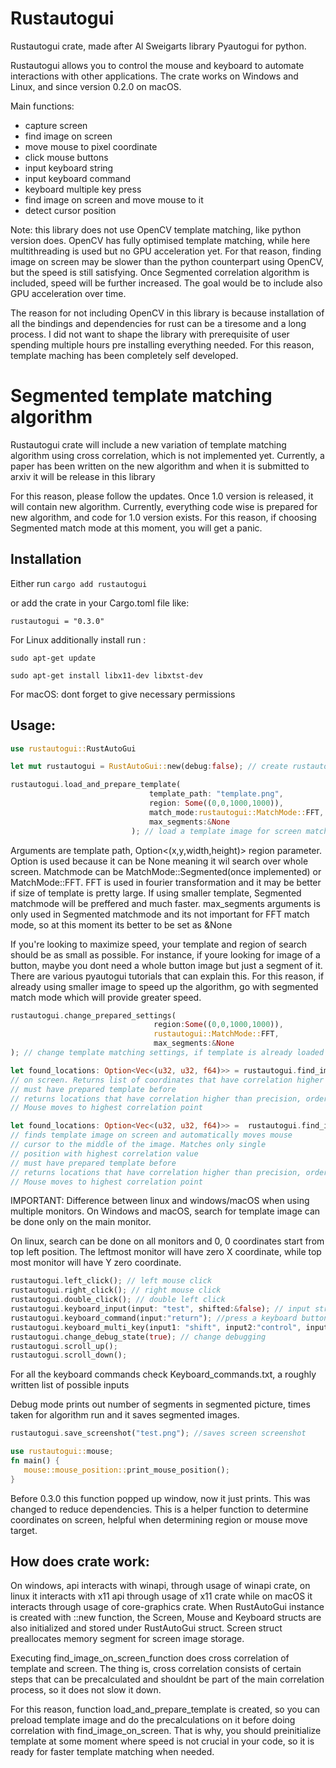 # Rustautogui

Rustautogui crate, made after Al Sweigarts library Pyautogui for python. 

Rustautogui allows you to control the mouse and keyboard to automate interactions with other applications. 
The crate works on Windows and Linux, and since version 0.2.0 on macOS.

Main functions:

- capture screen
- find image on screen
- move mouse to pixel coordinate
- click mouse buttons
- input keyboard string
- input keyboard command
- keyboard multiple key press
- find image on screen and move mouse to it
- detect cursor position


Note: this library does not use OpenCV template matching, like python version does. OpenCV has fully optimised template matching, while here multithreading is used but no GPU acceleration yet. For that reason, finding image on screen may be slower than the python counterpart using OpenCV, but the speed is still satisfying. Once Segmented correlation algorithm is included, speed will be further increased. The goal would be to include also GPU acceleration over time.

The reason for not including OpenCV in this library is because installation of all the bindings and dependencies for rust can be a tiresome and a long process. I did not want to shape the library with prerequisite of user spending multiple hours pre installing everything needed. For this reason, template maching has been completely self developed.  

# Segmented template matching algorithm

Rustautogui crate will include a new variation of template matching algorithm using cross correlation, which is not implemented yet. Currently, a paper has been written on the new algorithm and when it is submitted to arxiv it will be release in this library

For this reason, please follow the updates. Once 1.0 version is released, it will contain new algorithm. Currently, everything code wise is prepared for new algorithm, and code for 1.0 version exists. 
For this reason, if choosing Segmented match mode at this moment, you will get a panic. 

## Installation

Either run 
`cargo add rustautogui`

or add the crate in your Cargo.toml file like:

`rustautogui = "0.3.0"`

For Linux additionally install run :

`sudo apt-get update`

`sudo apt-get install libx11-dev libxtst-dev`

For macOS: dont forget to give necessary permissions


## Usage:

```rust
use rustautogui::RustAutoGui

let mut rustautogui = RustAutoGui::new(debug:false); // create rustautogui instance

rustautogui.load_and_prepare_template(
                               template_path: "template.png",
                               region: Some((0,0,1000,1000)),
                               match_mode:rustautogui::MatchMode::FFT,
                               max_segments:&None
                           ); // load a template image for screen matching
```
Arguments are template path, Option<(x,y,width,height)> region parameter. Option is used because it can be None meaning it wil search over whole screen. Matchmode can be MatchMode::Segmented(once implemented) or MatchMode::FFT.
FFT is used in fourier transformation and it may be better if size of template is pretty large. If using smaller template, Segmented matchmode will be preffered and much faster. 
max_segments arguments is only used in Segmented matchmode and its not important for FFT match mode, so at this moment its better to be set as &None

If you're looking to maximize speed, your template and region of search should be as small as possible. For instance, if youre looking for image of a button, maybe you dont need a whole button image but just a segment of it. There are various pyautogui tutorials that can explain this. 
For this reason, if already using smaller image to speed up the algorithm, go with segmented match mode which will provide greater speed. 

```rust
rustautogui.change_prepared_settings(
                                region:Some((0,0,1000,1000)),
                                rustautogui::MatchMode::FFT,
                                max_segments:&None
); // change template matching settings, if template is already loaded
```

```rust
let found_locations: Option<Vec<(u32, u32, f64)>> = rustautogui.find_image_on_screen(precision:0.9); // returns pixel coordinates for prepared template
// on screen. Returns list of coordinates that have correlation higher than inserted precision parameter
// must have prepared template before
// returns locations that have correlation higher than precision, ordered from highest to lowest. 
// Mouse moves to highest correlation point
```

```rust
let found_locations: Option<Vec<(u32, u32, f64)>> =  rustautogui.find_image_on_screen_and_move_mouse(precision:0.9, moving_time:1.0);
// finds template image on screen and automatically moves mouse
// cursor to the middle of the image. Matches only single
// position with highest correlation value
// must have prepared template before
// returns locations that have correlation higher than precision, ordered from highest to lowest. 
// Mouse moves to highest correlation point
```
IMPORTANT: Difference between linux and windows/macOS when using multiple monitors. On Windows and macOS, search for template image can be done only on the main monitor.


On linux, search can be done on all monitors and  0, 0 coordinates start from top left position. The leftmost monitor will have zero X coordinate, while top most monitor will have Y zero coordinate. 
```rust
rustautogui.left_click(); // left mouse click
rustautogui.right_click(); // right mouse click
rustautogui.double_click(); // double left click
rustautogui.keyboard_input(input: "test", shifted:&false); // input string, or better say, do the sequence of key presses
rustautogui.keyboard_command(input:"return"); //press a keyboard button 
rustautogui.keyboard_multi_key(input1: "shift", input2:"control", input3: Some("t")) // Executed multiple key press at same time. third argument is optional
rustautogui.change_debug_state(true); // change debugging
rustautogui.scroll_up();
rustautogui.scroll_down();
```
For all the keyboard commands check Keyboard_commands.txt, a roughly written list of possible inputs

Debug mode prints out number of segments in segmented picture, times taken for algorithm run and it saves segmented images.

```rust
rustautogui.save_screenshot("test.png"); //saves screen screenshot
```

```rust
use rustautogui::mouse;
fn main() {
   mouse::mouse_position::print_mouse_position();
}
```
Before 0.3.0 this function popped up window, now it just prints. This was changed to reduce dependencies.
This is a helper function to determine coordinates on screen, helpful when determining region or mouse move target. 

## How does crate work:

On windows, api interacts with winapi, through usage of winapi crate, on linux it interacts with x11 api through usage of x11 crate while on macOS it interacts through usage of core-graphics crate.
When RustAutoGui instance is created with ::new function, the Screen, Mouse and Keyboard structs are also initialized and stored under RustAutoGui struct.
Screen struct preallocates memory segment for screen image storage. 

Executing find_image_on_screen_function does cross correlation of template and screen. The thing is, cross correlation consists of certain steps that can be precalculated and shouldnt be part of the main correlation process, so it does not slow it down.

For this reason, function load_and_prepare_template is created, so you can preload template image and do the precalculations on it before doing correlation with find_image_on_screen.
That is why, you should preinitialize template at some moment where speed is not crucial in your code, so it is ready for faster template matching when needed. 




